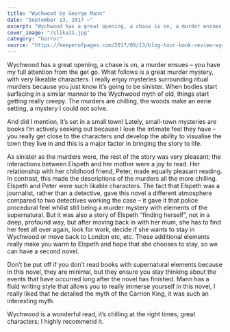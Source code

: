 ```yaml
---
title: "Wychwood by George Mann"
date: "September 13, 2017 ~"
excerpt: "Wychwood has a great opening, a chase is on, a murder ensues – you have my full attention from the get go. What follows is a great murder mystery, with very likeable characters. "
cover_image: "/slika11.jpg"
category: "horror"
source: "https://keeperofpages.com/2017/09/13/blog-tour-book-review-wychwood-by-george-mann/"
---
```


Wychwood has a great opening, a chase is on, a murder ensues – you have my full attention from the get go. What follows is a great murder mystery, with very likeable characters. I really enjoy mysteries surrounding ritual murders because you just know it’s going to be sinister. When bodies start surfacing in a similar manner to the Wychwood myth of old, things start getting really creepy. The murders are chilling, the woods make an eerie setting, a mystery I could not solve.

And did I mention, it’s set in a small town! Lately, small-town mysteries are books I’m actively seeking out because I love the intimate feel they have – you really get close to the characters and develop the ability to visualise the town they live in and this is a major factor in bringing the story to life.

As sinister as the murders were, the rest of the story was very pleasant; the interactions between Elspeth and her mother were a joy to read. Her relationship with her childhood friend, Peter, made equally pleasant reading. In contrast, this made the descriptions of the murders all the more chilling. Elspeth and Peter were such likable characters. The fact that Elspeth was a journalist, rather than a detective, gave this novel a different atmosphere compared to two detectives working the case – it gave it that police procedural feel whilst still being a murder mystery with elements of the supernatural. But it was also a story of Elspeth “finding herself”, not in a deep, profound way, but after moving back in with her mum, she has to find her feet all over again, look for work, decide if she wants to stay in Wychwood or move back to London etc, etc. These additional elements really make you warm to Elspeth and hope that she chooses to stay, so we can have a second novel.

Don’t be put off if you don’t read books with supernatural elements because in this novel, they are minimal, but they ensure you stay thinking about the events that have occurred long after the novel has finished. Mann has a fluid writing style that allows you to really immerse yourself in this novel, I really liked that he detailed the myth of the Carrion King, it was such an interesting myth.

Wychwood is a wonderful read, it’s chilling at the right times, great characters; I highly recommend it.

